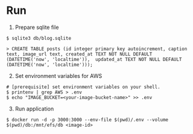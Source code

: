 # Run
1. Prepare sqlite file

```
$ sqlite3 db/blog.sqlite

> CREATE TABLE posts (id integer primary key autoincrement, caption text, image_url text, created_at TEXT NOT NULL DEFAULT (DATETIME('now', 'localtime')),  updated_at TEXT NOT NULL DEFAULT (DATETIME('now', 'localtime')));
```

2. Set environment variables for AWS

```
# [prerequisite] set environment variables on your shell.
$ printenv | grep AWS > .env
$ echo "IMAGE_BUCKET=<your-image-bucket-name>" >> .env
```

3. Run application

```
$ docker run -d -p 3000:3000 --env-file $(pwd)/.env --volume $(pwd)/db:/mnt/efs/db <image-id>
```